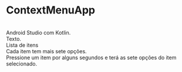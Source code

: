# ContextMenuApp
<BR>Android Studio com Kotlin.
<BR>Texto.
<BR>Lista de itens
<BR>Cada item tem mais sete opções.
<BR>Pressione um item por alguns segundos e terá as sete opções do item selecionado.
